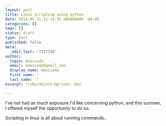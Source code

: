 ```yaml
---
layout: post
title: Linux Scripting using python
date: 2014-07-31 11:14:55.000000000 -04:00
categories: []
tags: []
status: draft
type: post
published: false
meta:
  _edit_last: '7257748'
author:
  login: kmassada
  email: kmassada@gmail.com
  display_name: kmassada
  first_name: ''
  last_name: ''
excerpt: !ruby/object:Hpricot::Doc

---
```

<p>I've not had as much exposure I'd like concerning python, and this summer, I offered myself the opportunity to do so. </p>
<p>Scripting in linux is all about running commands.. </p>
